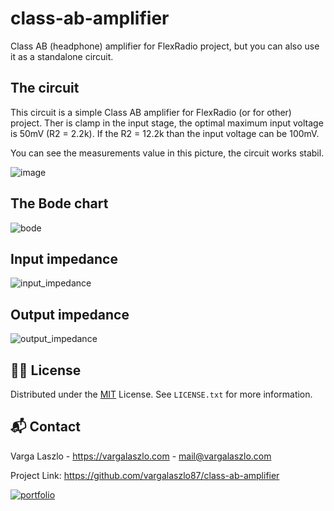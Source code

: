 # class-ab-amplifier
Class AB (headphone) amplifier for FlexRadio project, but you can also use it as a standalone circuit.

## The circuit

This circuit is a simple Class AB amplifier for FlexRadio (or for other) project. Ther is clamp in the input stage, the optimal maximum input voltage is 50mV (R2 = 2.2k). If the R2 = 12.2k than the input voltage can be 100mV.

You can see the measurements value in this picture, the circuit works stabil.

![image](https://github.com/user-attachments/assets/a55d48ee-23a1-496f-8efb-0ab7ea2c713a)

## The Bode chart

![bode](https://github.com/user-attachments/assets/a8a617bb-e470-46c7-a6a6-ae268000c219)

## Input impedance

![input_impedance](https://github.com/user-attachments/assets/1d62266e-1400-4478-a010-711ccbd9bf81)

## Output impedance

![output_impedance](https://github.com/user-attachments/assets/663deda5-b5e6-4144-9375-753b6fb849b7)

## 👨‍⚖️ License

Distributed under the [MIT](https://choosealicense.com/licenses/mit/) License. See `LICENSE.txt` for more information.

## 📬 Contact

Varga Laszlo - https://vargalaszlo.com - mail@vargalaszlo.com

Project Link: https://github.com/vargalaszlo87/class-ab-amplifier

[![portfolio](https://img.shields.io/badge/my_portfolio-000?style=for-the-badge&logo=ko-fi&logoColor=white)](http://vargalaszlo.com)

